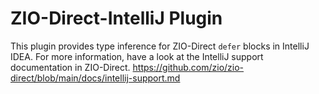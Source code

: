 # ZIO-Direct-IntelliJ Plugin

This plugin provides type inference for ZIO-Direct `defer` blocks in IntelliJ IDEA.
For more information, have a look at the IntelliJ support documentation in ZIO-Direct.
https://github.com/zio/zio-direct/blob/main/docs/intellij-support.md